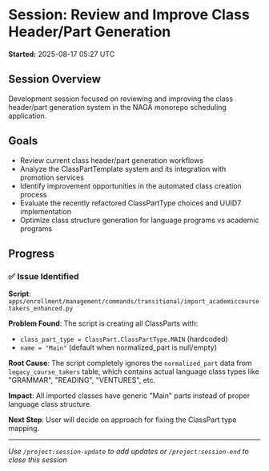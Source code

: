 # Session: Review and Improve Class Header/Part Generation
**Started:** 2025-08-17 05:27 UTC

## Session Overview
Development session focused on reviewing and improving the class header/part generation system in the NAGA monorepo scheduling application.

## Goals
- Review current class header/part generation workflows
- Analyze the ClassPartTemplate system and its integration with promotion services
- Identify improvement opportunities in the automated class creation process
- Evaluate the recently refactored ClassPartType choices and UUID7 implementation
- Optimize class structure generation for language programs vs academic programs

## Progress

### ✅ Issue Identified
**Script**: `apps/enrollment/management/commands/transitional/import_academiccoursetakers_enhanced.py`

**Problem Found**: The script is creating all ClassParts with:
- `class_part_type = ClassPart.ClassPartType.MAIN` (hardcoded)
- `name = "Main"` (default when normalized_part is null/empty)

**Root Cause**: The script completely ignores the `normalized_part` data from `legacy_course_takers` table, which contains actual language class types like "GRAMMAR", "READING", "VENTURES", etc.

**Impact**: All imported classes have generic "Main" parts instead of proper language class structure.

**Next Step**: User will decide on approach for fixing the ClassPart type mapping.

---
*Use `/project:session-update` to add updates or `/project:session-end` to close this session*